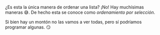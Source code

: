 ¿Es esta la única manera de ordenar una lista? ¡No! Hay muchísimas maneras :sweat_smile:. De hecho esta se conoce como _ordenamiento por selección_.

Si bien hay un montón no las vamos a ver todas, pero sí podríamos programar algunas. :smirk:

